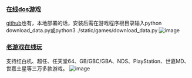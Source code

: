 ### [在线dos游戏](https://dos.lol/)
[github](https://github.com/rwv/chinese-dos-games)也有，本地部署的话，安装后需在游戏程序根目录输入python download_data.py或python3 ./static/games/download_data.py
![image](https://github.com/user-attachments/assets/9983e73d-087d-4800-9662-8a9edd83e054)

### [老游戏在线玩](https://zaixianwan.app/)
支持红白机、超任、任天堂64、GB/GBC/GBA、NDS、PlayStation、世嘉MD、世嘉土星等三万多款游戏。
![image](https://github.com/user-attachments/assets/355173d3-a3fd-408e-89bf-8dd458041e86)
